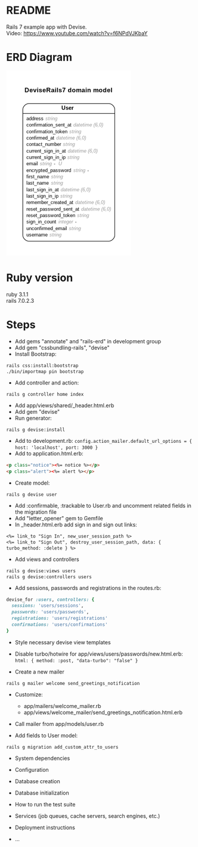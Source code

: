 # README

Rails 7 example app with Devise. <br>
Video: https://www.youtube.com/watch?v=f6NPdVJKbaY

# ERD Diagram
![ERD Diagram](erd.png)

# Ruby version
ruby 3.1.1 <br>
rails 7.0.2.3

# Steps
- Add gems "annotate" and "rails-erd" in development group
- Add gem "cssbundling-rails", "devise"
- Install Bootstrap:
```
rails css:install:bootstrap
./bin/importmap pin bootstrap
```
- Add controller and action:
```
rails g controller home index
```
- Add app/views/shared/\_header.html.erb
- Add gem "devise"
- Run generator:
```
rails g devise:install
```

- Add to development.rb: `config.action_mailer.default_url_options = { host: 'localhost', port: 3000 }`
- Add to application.html.erb:
```html
<p class="notice"><%= notice %></p>
<p class="alert"><%= alert %></p>
```
- Create model:
```
rails g devise user
```
- Add :confirmable, :trackable to User.rb and uncomment related fields in the migration file
- Add "letter_opener" gem to Gemfile
- In \_header.html.erb add sign in and sign out links:
```
<%= link_to "Sign In", new_user_session_path %>
<%= link_to "Sign Out", destroy_user_session_path, data: { turbo_method: :delete } %>
```

- Add views and controllers
```
rails g devise:views users
rails g devise:controllers users
```
- Add sessions, passwords and registrations in the routes.rb:
```rb
devise_for :users, controllers: {
  sessions: 'users/sessions',
  passwords: 'users/passwords',
  registrations: 'users/registrations'
  confirmations: 'users/confirmations'
}
```

- Style necessary devise view templates
- Disable turbo/hotwire for app/views/users/passwords/new.html.erb:
`html: { method: :post, "data-turbo": "false" }`

- Create a new mailer
```
rails g mailer welcome send_greetings_notification
```
- Customize:
  - app/mailers/welcome_mailer.rb
  - app/views/welcome_mailer/send_greetings_notification.html.erb
- Call mailer from app/models/user.rb

- Add fields to User model:
```
rails g migration add_custom_attr_to_users
```



* System dependencies

* Configuration

* Database creation

* Database initialization

* How to run the test suite

* Services (job queues, cache servers, search engines, etc.)

* Deployment instructions

* ...
